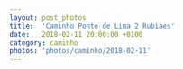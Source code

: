 ```yaml
---
layout: post_photos
title:  'Caminho Ponte de Lima 2 Rubiaes'
date:   2018-02-11 20:00:00 +0100
category: caminho
photos: 'photos/caminho/2018-02-11'
---
```


